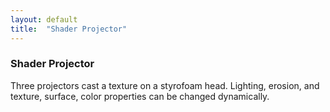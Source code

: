 ```yaml
---
layout: default
title:  "Shader Projector"
---
```


<div class="right">
<h3 align="left">Shader Projector</h3>
<p>Three projectors cast a texture on a styrofoam head. Lighting, erosion, and texture, surface, color properties can be changed
  dynamically.</p>
</div>
